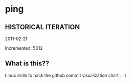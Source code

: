 # ping

## HISTORICAL ITERATION
2011-02-21

Incremented: 5012

## What is this?? 
Linux skills to hack the github commit visualization chart `;-)`
